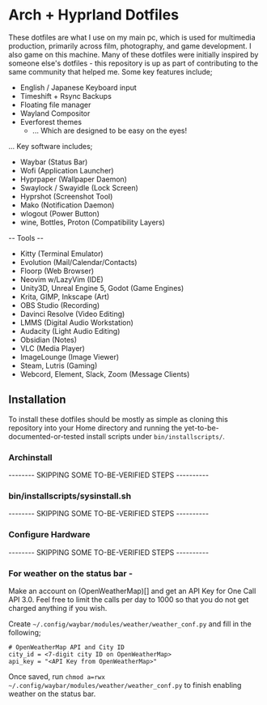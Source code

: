 # Arch + Hyprland Dotfiles

These dotfiles are what I use on my main pc, which is used for multimedia production, primarily across film, photography, and game development.  I also game on this machine.  Many of these dotfiles were initially inspired by someone else's dotfiles - this repository is up as part of contributing to the same community that helped me.  Some key features include;
- English / Japanese Keyboard input
- Timeshift + Rsync Backups
- Floating file manager
- Wayland Compositor
- Everforest themes
  - ... Which are designed to be easy on the eyes!

... Key software includes;
- Waybar (Status Bar)
- Wofi (Application Launcher)
- Hyprpaper (Wallpaper Daemon)
- Swaylock / Swayidle (Lock Screen)
- Hyprshot (Screenshot Tool)
- Mako (Notification Daemon)
- wlogout (Power Button)
- wine, Bottles, Proton (Compatibility Layers)

-- Tools --
- Kitty (Terminal Emulator)
- Evolution (Mail/Calendar/Contacts)
- Floorp (Web Browser)
- Neovim w/LazyVim (IDE)
- Unity3D, Unreal Engine 5, Godot (Game Engines)
- Krita, GIMP, Inkscape (Art)
- OBS Studio (Recording)
- Davinci Resolve (Video Editing)
- LMMS (Digital Audio Workstation)
- Audacity (Light Audio Editing)
- Obsidian (Notes)
- VLC (Media Player)
- ImageLounge (Image Viewer)
- Steam, Lutris (Gaming)
- Webcord, Element, Slack, Zoom (Message Clients)

## Installation

To install these dotfiles should be mostly as simple as cloning this repository into your Home directory and running the yet-to-be-documented-or-tested install scripts under `bin/installscripts/`.


### Archinstall
-------- SKIPPING SOME TO-BE-VERIFIED STEPS ----------
### bin/installscripts/sysinstall.sh
-------- SKIPPING SOME TO-BE-VERIFIED STEPS ----------
### Configure Hardware
-------- SKIPPING SOME TO-BE-VERIFIED STEPS ----------
### For weather on the status bar - 
Make an account on (OpenWeatherMap)[] and get an API Key for One Call API 3.0.  Feel free to limit the calls per day to 1000 so that you do not get charged anything if you wish.

Create `~/.config/waybar/modules/weather/weather_conf.py` and fill in the following;
```
# OpenWeatherMap API and City ID
city_id = <7-digit city ID on OpenWeatherMap>
api_key = "<API Key from OpenWeatherMap>"
```
Once saved, run `chmod a=rwx ~/.config/waybar/modules/weather/weather_conf.py` to finish enabling weather on the status bar.
